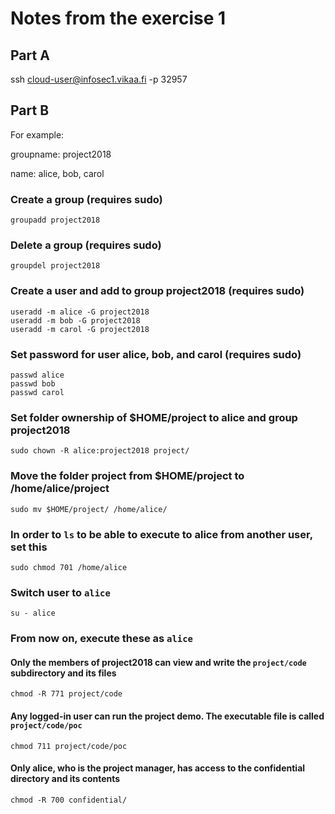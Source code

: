 # Notes from the exercise 1
## Part A
ssh cloud-user@infosec1.vikaa.fi -p 32957

## Part B
For example:

groupname: project2018

name: alice, bob, carol

### Create a group (requires sudo)
```
groupadd project2018
```
### Delete a group (requires sudo)
```
groupdel project2018
```
### Create a user and add to group project2018 (requires sudo)
```
useradd -m alice -G project2018
useradd -m bob -G project2018
useradd -m carol -G project2018
```
### Set password for user alice, bob, and carol (requires sudo)
```
passwd alice
passwd bob
passwd carol
```
### Set folder ownership of $HOME/project to alice and group project2018
```
sudo chown -R alice:project2018 project/
```
### Move the folder project from $HOME/project to /home/alice/project
```
sudo mv $HOME/project/ /home/alice/
```
### In order to `ls` to be able to execute to alice from another user, set this
```
sudo chmod 701 /home/alice
```
### Switch user to `alice`
```
su - alice
```
### From now on, execute these as `alice`
#### Only the members of project2018 can view and write the `project/code` subdirectory and its files
```
chmod -R 771 project/code
```
#### Any logged-in user can run the project demo. The executable file is called `project/code/poc`
```
chmod 711 project/code/poc
```
#### Only alice, who is the project manager, has access to the confidential directory and its contents
```
chmod -R 700 confidential/
```